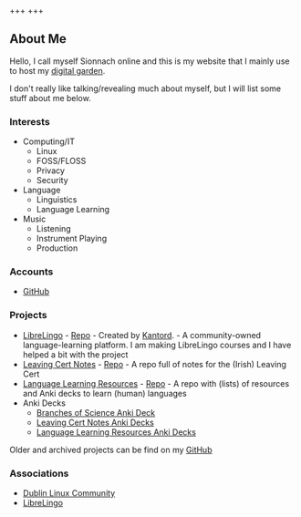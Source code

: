 +++
+++

<!--
- Add Reasons Why and What I Use This Digital Garden For - Heading and Content
- Add Warnings/Things to Note - Heading and Content
-->
## About Me

Hello, I call myself Sionnach online and this is my website that I mainly use to host my [digital garden](./digital-gardens/_index.md).

I don't really like talking/revealing much about myself, but I will list some stuff about me below.

### Interests

- Computing/IT
  - Linux
  - FOSS/FLOSS
  - Privacy
  - Security
- Language
  - Linguistics
  - Language Learning
- Music
  - Listening
  - Instrument Playing
  - Production

<!--### Contact

Email:-->

### Accounts

- [GitHub](https://github.com/cutthroat78)

### Projects

- [LibreLingo](https://librelingo.app/) - [Repo](https://github.com/LibreLingo/LibreLingo) - Created by [Kantord](https://github.com/kantord). - A community-owned language-learning platform. I am making LibreLingo courses and I have helped a bit with the project <!--Add any LibreLingo courses I have made when I finish them or when I actually start work on them-->
- [Leaving Cert Notes](https://cutthroat78.github.io/Leaving-Cert-Notes) - [Repo](https://github.com/cutthroat78/Leaving-Cert-Notes) -  A repo full of notes for the (Irish) Leaving Cert
- [Language Learning Resources](https://cutthroat78.github.io/Language-Learning-Resources) - [Repo](https://github.com/cutthroat78/Language-Learning-Resources) - A repo with (lists) of resources and Anki decks to learn (human) languages <!--Remove me when I move stuff from here to digital garden-->
- Anki Decks
  - [Branches of Science Anki Deck](https://github.com/cutthroat78/Branches-of-Science-Anki-Deck)
  - [Leaving Cert Notes Anki Decks](https://github.com/cutthroat78/Leaving-Cert-Notes/tree/main/anki)
  - [Language Learning Resources Anki Decks](https://github.com/cutthroat78/Language-Learning-Resources/releases) <!--Remove me when I move stuff from here to digital garden-->

Older and archived projects can be find on my [GitHub](https://github.com/cutthroat78?tab=repositories)

### Associations

- [Dublin Linux Community](https://dublinlinux.org)
- [LibreLingo](https://github.com/LibreLingo/LibreLingo)
